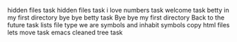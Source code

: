 hidden files task
hidden files task
i love numbers task
welcome task
betty in my first directory
bye bye betty task
Bye bye my first directory
Back to the future task
lists
file type
we are symbols and inhabit symbols
copy html files
lets move task
emacs cleaned
tree task
